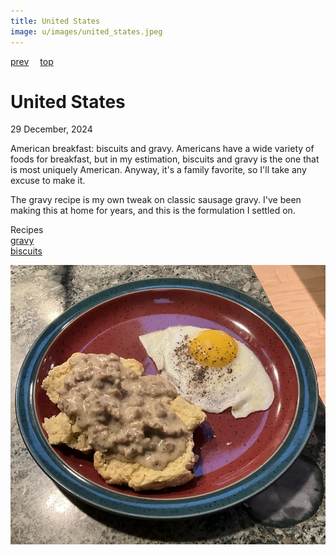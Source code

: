 ```yaml
---
title: United States
image: u/images/united_states.jpeg
---
```

[prev](united_kingdom.md)&emsp;
[top](../index.md)&emsp;
# United States
29 December, 2024

American breakfast: biscuits and gravy. Americans have a wide variety
of foods for breakfast, but in my estimation, biscuits and gravy is
the one that is most uniquely American. Anyway, it's a family
favorite, so I'll take any excuse to make it.

The gravy recipe is my own tweak on classic sausage gravy. I've been
making this at home for years, and this is the formulation I settled
on.

Recipes<br>
[gravy](gravy.md)<br>
[biscuits](https://smittenkitchen.com/2013/03/my-favorite-buttermilk-biscuits/)<br>

![breakfast](images/united_states.jpeg)
